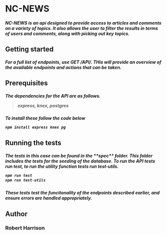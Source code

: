 <h1>NC-NEWS

<h5>NC-NEWS is an api designed to provide access to articles and comments on a variety of topics. It also allows the user to filter the results in terms of users and comments, along with picking out key topics.

<h2>Getting started

<h5>For a full list of endpoints, use GET /API/. THis will provide an overview of the available endpoints and actions that can be taken.

<h2>Prerequisites

<h5>The dependencies for the API are as follows.

>express, knex, postgres

<h5>To install these follow the code below


```javascript
npm install express knex pg 
```

<h2>Running the tests

<h5>The tests in this case can be found in the **spec** folder. This folder includes the tests for the seeding of the database. To run the API tests run test, to run the utility function tests run test-utils.

```javascript
npm run test
npm run test-utils
```
<h5>These tests test the funcitonality of the endpoints described earlier, and ensure errors are handled appropriately.

<h2>Author

<h3>Robert Harrison